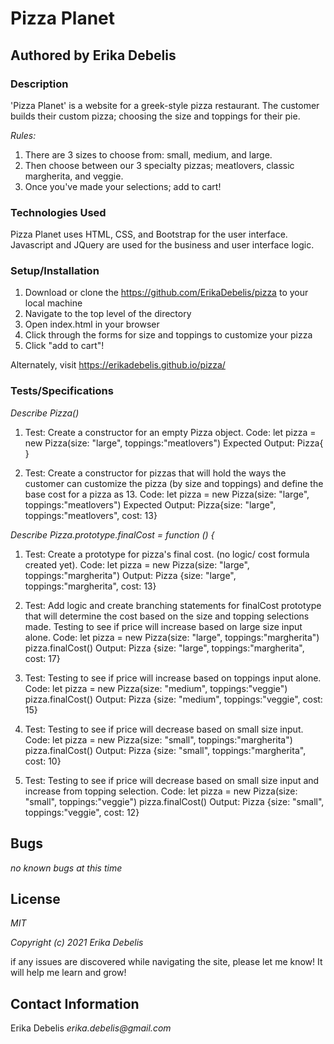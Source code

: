 # __Pizza Planet__
## Authored by Erika Debelis

### __Description__
'Pizza Planet' is a website for a greek-style pizza restaurant. The customer builds their custom pizza; choosing the size and toppings for their pie.

_Rules:_
1. There are 3 sizes to choose from: small, medium, and large.
2. Then choose between our 3 specialty pizzas; meatlovers, classic margherita, and veggie.
3. Once you've made your selections; add to cart!

### __Technologies Used__
Pizza Planet uses HTML, CSS, and Bootstrap for the user interface. Javascript and JQuery are used for the business and user interface logic. 

### __Setup/Installation__
1. Download or clone the https://github.com/ErikaDebelis/pizza to your local machine
2. Navigate to the top level of the directory
3. Open index.html in your browser
4. Click through the forms for size and toppings to customize your pizza
5. Click "add to cart"!

Alternately, visit https://erikadebelis.github.io/pizza/

### __Tests/Specifications__

_Describe Pizza()_

1. Test: Create a constructor for an empty Pizza object.
Code: 
let pizza = new Pizza(size: "large", toppings:"meatlovers")
Expected Output: Pizza{ } 

2. Test: Create a constructor for pizzas that will hold the ways the customer can customize the pizza (by size and toppings) and define the base cost for a pizza as 13.
Code: 
let pizza = new Pizza(size: "large", toppings:"meatlovers")
Expected Output: Pizza{size: "large", toppings:"meatlovers", cost: 13} 

_Describe Pizza.prototype.finalCost = function () {_

1. Test: Create a prototype for pizza's final cost. (no logic/ cost formula created yet).
Code: let pizza = new Pizza(size: "large", toppings:"margherita")
Output: Pizza {size: "large", toppings:"margherita", cost: 13}

2. Test: Add logic and create branching statements for finalCost prototype that will determine the cost based on the size and topping selections made. Testing to see if price will increase based on large size input alone.
Code: let pizza = new Pizza(size: "large", toppings:"margherita")
          pizza.finalCost()
Output: Pizza {size: "large", toppings:"margherita", cost: 17}

2. Test: Testing to see if price will increase based on toppings input alone.
Code: let pizza = new Pizza(size: "medium", toppings:"veggie")
          pizza.finalCost()
Output: Pizza {size: "medium", toppings:"veggie", cost: 15}

3. Test: Testing to see if price will decrease based on small size input.
Code: let pizza = new Pizza(size: "small", toppings:"margherita")
          pizza.finalCost()
Output: Pizza {size: "small", toppings:"margherita", cost: 10}

4. Test: Testing to see if price will decrease based on small size input and increase from topping selection.
Code: let pizza = new Pizza(size: "small", toppings:"veggie")
          pizza.finalCost()
Output: Pizza {size: "small", toppings:"veggie", cost: 12}

## Bugs

_no known bugs at this time_

## License

_MIT_

_Copyright (c) 2021 Erika Debelis_

if any issues are discovered while navigating the site, please let me know! It will help me learn and grow!

## Contact Information

Erika Debelis _erika.debelis@gmail.com_